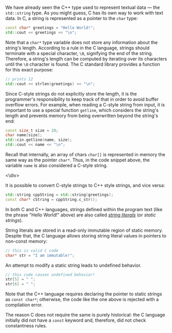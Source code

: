 We have already seen the C++ type used to represent textual data — the `std::string` type.
As you might guess, C has its own way to work with text data.
In C, a string is represented as a pointer to the `char` type:

```c++
const char* greetings = "Hello World!";
std::cout << greetings << "\n";
```

Note that a `char*` type variable does not store any information
about the string's length. According to a rule in the C language,
strings should terminate with a special character, `\0`,
signifying the end of the string.
Therefore, a string's length can be computed 
by iterating over its characters until the `\0` character is found.
The C standard library provides a function for this exact purpose:

```c++
// prints 12
std::cout << strlen(greetings) << "\n";
```

Since C-style strings do not explicitly store the length, 
it is the programmer's responsibility to keep track of that
in order to avoid buffer overflow errors. 
For example, when reading a C-style string from input, 
it is important to use a special function `getline`, 
which considers the string's length 
and prevents memory from being overwritten beyond the string's end:

```c++
const size_t size = 20;
char name[size];
std::cin.getline(name, size);
std::cout << name << "\n";
```

<div class="hint">

Recall that internally, an array of chars `char[]` is represented in 
memory the same way as the pointer `char*`. Thus, in the code snippet above, 
the variable `name` is also considered a C-style string.

<\div>

It is possible to convert C-style strings to C++ style strings, and vice versa:

```c++
std::string cppString = std::string(greetings);
const char* cString = cppString.c_str();  
```

<div class="hint">

In both C and C++ languages, strings defined within the program text
(like the phrase "Hello World!" above) are also called 
[_string literals_](https://en.cppreference.com/w/cpp/language/string_literal)
(or _static strings_).

String literals are stored in a read-only immutable region of static memory. 
Despite that, the C language allows storing string literal values
in pointers to non-const memory:

```c++
// this is valid C code
char* str = "I am immutable!";
```

An attempt to modify a static string leads to undefined behavior.

```c++
// this code causes undefined behavior!
str[5] = " ";
str[6] = " ";
```

Note that the C++ language requires declaring the pointer to static strings as `const char*`; 
otherwise, the code like the one above is rejected with a compilation error.

The reason C does not require the same is purely historical:
the C language initially did not have a `const` keyword and, therefore, 
did not check constantness rules. 

</div>


